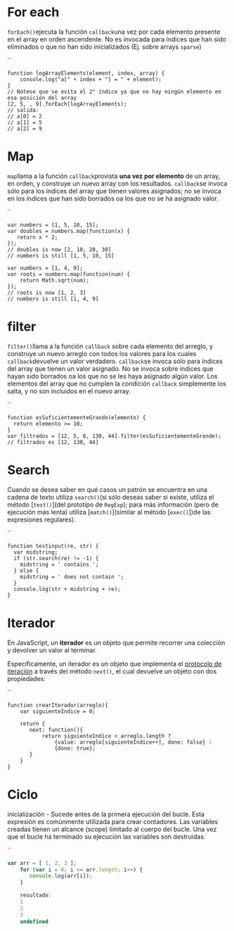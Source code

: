 #  For each

`forEach()`ejecuta la función `callback`una vez por cada elemento presente en el array en orden ascendente. No es invocada para índices que han sido eliminados o que no han sido inicializados (Ej. sobre arrays `sparse`)

``

```
function logArrayElements(element, index, array) {
    console.log("a[" + index + "] = " + element);
}
// Nótese que se evita el 2° índice ya que no hay ningún elemento en esa posición del array
[2, 5, , 9].forEach(logArrayElements);
// salida:
// a[0] = 2
// a[1] = 5
// a[2] = 9
```

# Map

`map`llama a la función `callback`provista **una vez por elemento** de un array, en orden, y construye un nuevo array con los resultados. `callback`se invoca sólo para los índices del array que tienen valores asignados; no se invoca en los índices que han sido borrados oa los que no se ha asignado valor.

``

```
var numbers = [1, 5, 10, 15];
var doubles = numbers.map(function(x) {
   return x * 2;
});
// doubles is now [2, 10, 20, 30]
// numbers is still [1, 5, 10, 15]

var numbers = [1, 4, 9];
var roots = numbers.map(function(num) {
    return Math.sqrt(num);
});
// roots is now [1, 2, 3]
// numbers is still [1, 4, 9]
```



# filter

`filter()`llama a la función `callback` sobre cada elemento del arreglo, y construye un nuevo arreglo con todos los valores para los cuales `callback`devuelve un valor verdadero. `callback`se invoca sólo para índices del array que tienen un valor asignado. No se invoca sobre índices que hayan sido borrados oa los que no se les haya asignado algún valor. Los elementos del array que no cumplen la condición `callback` simplemente los salta, y no son incluidos en el nuevo array.

``

```
function esSuficientementeGrande(elemento) {
  return elemento >= 10;
}
var filtrados = [12, 5, 8, 130, 44].filter(esSuficientementeGrande);
// filtrados es [12, 130, 44]
```

# Search

Cuando se desea saber en qué casos un patrón se encuentra en una cadena de texto utiliza `search()`(si sólo deseas saber si existe, utiliza el método [`test()`](del prototipo de `RegExp`); para más información (pero de ejecución más lenta) utiliza [`match()`](similar al método [`exec()`])de las expresiones regulares).

``

```
function testinput(re, str) {
  var midstring;
  if (str.search(re) != -1) {
    midstring = ' contains ';
  } else {
    midstring = ' does not contain ';
  }
  console.log(str + midstring + re);
}
```

# Iterador

En JavaScript, un **iterador** es un objeto que permite recorrer una colección y devolver un valor al terminar.

Específicamente, un iterador es un objeto que implementa el [protocolo de iteración](https://developer.mozilla.org/es/docs/Web/JavaScript/Reference/Iteration_protocols#the_iterator_protocol) a través del método `next()`, el cual devuelve un objeto con dos propiedades:

``

```
function crearIterador(arreglo){
    var siguienteIndice = 0;

    return {
       next: function(){
           return siguienteIndice < arreglo.length ?
               {value: arreglo[siguienteIndice++], done: false} :
               {done: true};
       }
    }
}
```

# Ciclo

inicialización - Sucede antes de la primera ejecución del bucle. Esta expresión es comúnmente utilizada para crear contadores. Las variables creadas tienen un alcance (scope) limitado al cuerpo del bucle. Una vez que el bucle ha terminado su ejecución las variables son destruidas.

``

```javascript
var arr = [ 1, 2, 3 ];
    for (var i = 0; i <= arr.length; i++) {
       console.log(arr[i]);
    }

    resultado:
    1
    2
    3
    undefined
```
